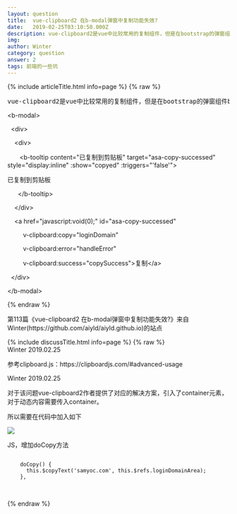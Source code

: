 ```yaml
---
layout: question
title:  vue-clipboard2 在b-modal弹窗中复制功能失效?
date:   2019-02-25T03:10:50.000Z
description: vue-clipboard2是vue中比较常用的复制组件，但是在bootstrap的弹窗组件b-modal中却无法正常使用，相同的在其他的动态内容中也是无法使用...
img: 
author: Winter
category: question
answer: 2
tags: 前端的一些坑
---
```

<div class="article-root">
  <div class="article">
    {% include articleTitle.html info=page %}
    {% raw %}
    <div class="article-content"><pre>
vue-clipboard2是vue中比较常用的复制组件，但是在bootstrap的弹窗组件b-modal中却无法正常使用，相同的在其他的动态内容中也是无法使用的。
</pre>

<p>&lt;b-modal&gt;</p>

<p>&nbsp; &lt;div&gt;</p>

<p>&nbsp; &nbsp; &lt;div&gt;</p>

<p>&nbsp; &nbsp; &nbsp; &nbsp;&lt;b-tooltip content=&quot;已复制到剪贴板&quot; target=&quot;asa-copy-successed&quot; style=&quot;display:inline&quot; :show=&quot;copyed&quot; :triggers=&quot;&#39;false&#39;&quot;&gt;</p>

<p>已复制到剪贴板</p>

<p>&nbsp; &nbsp; &nbsp; &lt;/b-tooltip&gt;</p>

<p>&nbsp; &nbsp; &lt;/div&gt;</p>

<p>&nbsp; &nbsp;&nbsp;&lt;a href=&quot;javascript:void(0);&quot; id=&quot;asa-copy-successed&quot;</p>

<p>&nbsp; &nbsp; &nbsp; &nbsp; &nbsp;v-clipboard:copy=&quot;loginDomain&quot;</p>

<p>&nbsp; &nbsp; &nbsp; &nbsp; &nbsp;v-clipboard:error=&quot;handleError&quot;</p>

<p>&nbsp; &nbsp; &nbsp; &nbsp; &nbsp;v-clipboard:success=&quot;copySuccess&quot;&gt;复制&lt;/a&gt;</p>

<p>&nbsp; &lt;/div&gt;</p>

<p>&lt;/b-modal&gt;</p>
</div>
    {% endraw %}
  </div>
  <p class="winter_mark">第113篇《vue-clipboard2 在b-modal弹窗中复制功能失效?》来自Winter(https://github.com/aiyld/aiyld.github.io)的站点</p>
  <div class="discuss-wrapper">
    {% include discussTitle.html info=page %}
    {% raw %}
    <div class="discuss-list">
    <div class="discuss-item">
        <div class="discuss-parent">
          <div class="discuss-meta">
            <span class="discuss-user">Winter</span>
            <span class="discuss-time">2019.02.25</span>
          </div>
          <div class="discuss-comment"><p>参考clipboard.js：https://clipboardjs.com/#advanced-usage</p>
</div>
        </div></div><div class="discuss-item">
        <div class="discuss-parent">
          <div class="discuss-meta">
            <span class="discuss-user">Winter</span>
            <span class="discuss-time">2019.02.25</span>
          </div>
          <div class="discuss-comment"><p>对于该问题vue-clipboard2作者提供了对应的解决方案，引入了container元素，对于动态内容需要传入container。</p>

<p>所以需要在代码中加入如下</p>

<p><img class="thumb-img" src="https://www.samyoc.com/uploads/users/1/images/1551064547552.png" style="max-width:100%" /></p>

<p>JS，增加doCopy方法</p>

<pre>
<code>
    doCopy() {
      this.$copyText(&#39;samyoc.com&#39;, this.$refs.loginDomainArea);
    },
</code></pre>

<p>&nbsp;</p>
</div>
        </div></div>
    </div>
    {% endraw %}
  </div>
<div>
